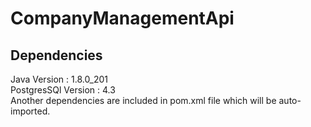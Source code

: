 # CompanyManagementApi

## Dependencies

Java Version : 1.8.0_201 <br/>
PostgresSQl Version : 4.3 <br/>
Another dependencies are included in pom.xml file which will be auto-imported. <br/>
